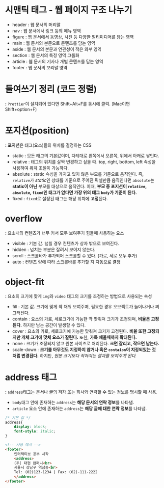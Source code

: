 # 시맨틱 태그 - 웹 페이지 구조 나누기
- header : 웹 문서의 머리말  
- nav : 웹 문서에서 링크 등의 메뉴 영역  
- figure : 웹 문서에서 동영상, 사진 등 다양한 멀티미디어를 담는 영역  
- main : 웹 문서의 본문으로 콘텐츠를 담는 영역  
- aside : 웹 문서의 본문과 연관성이 적은 외부 영역  
- section : 웹 문서의 특정 영역 그룹화  
- article : 웹 문서의 기사나 개별 콘텐츠를 담는 영역  
- footer : 웹 문서의 꼬리말 영역  

# 들여쓰기 정리 (코드 정렬)
 : `Prettier`이 설치되어 있다면 Shift+Alt+F를 동시에 클릭. (Mac이면 Shift+option+F)  

# 포지션(position)
 : **포지션**은 태그(요소)들의 위치를 결정하는 CSS  
  
 - static : 모든 태그의 기본값이며, 차례대로 왼쪽에서 오른쪽, 위에서 아래로 쌓인다.  
 - relative : 태그의 위치를 살짝 변경하고 싶을 때. top, right, bottom, left 속성을 사용하여 위치 조절이 가능하다.  
 - absolute : static 속성을 가지고 있지 않은 부모를 기준으로 움직인다. 즉, `relative`가 *static*인 상태를 기준으로 주어진 픽셀만큼 움직인다면 `absolute`는 **static이 아닌** 부모를 대상으로 움직인다. 이때, **부모 중 포지션이 `relative`, `absolute`, `fixed`인 태그가 없다면 가장 위의 태그 `body`가 기준이 된다.**  
 - fixed : `fixed`로 설정된 태그는 해당 위치에 **고정**된다.  

# overflow
 : 요소내의 컨텐츠가 너무 커서 모두 보여주기 힘들때 사용하는 요소  
  
 - visible : 기본 값. 넘칠 경우 컨텐츠가 상자 밖으로 보여진다.  
 - hidden : 넘치는 부분은 잘려서 보이지 않는다.  
 - scroll : 스크롤바가 추가되어 스크롤할 수 있다. (가로, 세로 모두 추가)  
 - auto : 컨텐츠 량에 따라 스크롤바를 추가할 지 자동으로 결정  

# object-fit
 : 요소의 크기에 맞게 `img`와 `video` 태그의 크기를 조정하는 방법으로 사용되는 속성  
  
 - fill : 기본 값. 크기에 맞게 꽉 채워 보여주며, 필요한 경우 오브젝트가 늘어나거나 찌그러진다.  
 - contain : 요소의 가로, 세로크기에 가능한 딱 맞춰져 크기가 조정되며, **비율은 고정된다.** 하지만 남는 공간이 발생할 수 있다.  
 - cover : 요소의 가로, 세로크기에 가능한 맞춰져 크기가 고졍된다. **비율 또한 고정되지만 개체 크기에 맞체 요소가 잘린다.** 또한, **가득 채울때까지 확대된다.**  
 - none : 크기가 조정되지 않고 원본 사이즈로 처리된다. **크면 잘리고, 작으면 남는다.**  
 - scale-down : **크기를 아무것도 지정하지 않거나 혹은 `contaion`이 지정되있는 것 처럼 변경된다.** 하지만, *원본 크기보다 작아지는 결과를 보여주게 된다.*  

# address 태그
 : `address`태그는 문서나 글의 저자 또는 회사와 연락할 수 있는 정보를 명시할 때 사용.  
  
- `body`태그 안에 존재하는 `address`는 **해당 문서의 연락 정보**를 나타냄.  
- `article` 요소 안에 존재하는 `address`는 **해당 글에 대한 연락 정보**를 나타냄.  

```css
/* 기본 값 */
address{
    display: block;
    font-style: italic;
}
```
  
```html
<!-- 사용 예시 -->
<footer>
    인터랙티브 공부 시작
    <address>
    (주) 대현 컴퍼니<br>
    서울시 강남구 역삼동<br>
    Tel: (02)123-1234 | Fax: (02)-111-2222
    </address>
</footer>
```
